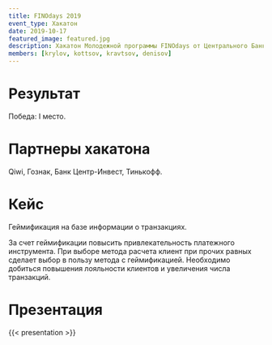 ```yaml
---
title: FINOdays 2019
event_type: Хакатон
date: 2019-10-17
featured_image: featured.jpg
description: Хакатон Молодежной программы FINOdays от Центрального Банка РФ, проходивший в рамках Форума инновационных финансовых технологий FINOPOLIS 2019.
members: [krylov, kottsov, kravtsov, denisov]
---
```


# Результат

Победа: I место.

# Партнеры хакатона

Qiwi, Гознак, Банк Центр-Инвест, Тинькофф.

# Кейс

Геймификация на базе информации о транзакциях.

За счет геймификации повысить привлекательность платежного инструмента. При выборе метода расчета клиент при прочих равных сделает выбор в пользу метода с геймификацией. Необходимо добиться повышения лояльности клиентов и увеличения числа транзакций.

# Презентация

{{< presentation >}}